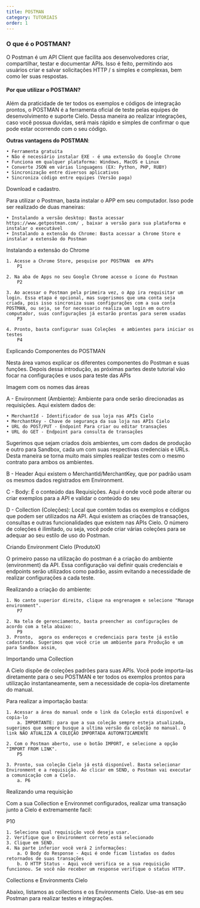 ```yaml
---
title: POSTMAN
category: TUTORIAIS
order: 1
---
```


### O que é o POSTMAN?

O Postman é um API Client que facilita aos desenvolvedores criar, compartilhar, testar e documentar APIs. Isso é feito, permitindo aos usuários criar e salvar solicitações HTTP / s simples e complexas, bem como ler suas respostas.


#### Por que utilizar o POSTMAN?

Além da praticidade de ter todos os exemplos e códigos de integração prontos, o POSTMAN é a ferramenta oficial de teste pelas equipes de desenvolvimento e suporte Cielo. Dessa maneira ao realizar integrações, caso você possua duvidas, será mais rápido e simples de confirmar o que pode estar ocorrendo com o seu código.

**Outras vantagens do POSTMAN**:

	• Ferramenta gratuita
	• Não é necessário instalar EXE - é uma extensão do Google Chrome
	• Funciona em qualquer plataforma: Windows, MacOS e Linux
	• Converte JSON em várias linguagens (EX: Python, PHP, RUBY)
	• Sincronização entre diversos aplicativos
	• Sincroniza código entre equipes (Versão paga)
	
Download e cadastro.

Para utilizar o Postman, basta instalar o APP em seu computador. Isso pode ser realizado de duas maneiras:

	• Instalando a versão desktop: Basta acessar https://www.getpostman.com/ , baixar a versão para sua plataforma e instalar o executável
	• Instalando a extensão do Chrome: Basta acessar a Chrome Store e instalar a extensão do Postman

Instalando a extensão do Chrome

	1. Acesse a Chrome Store, pesquise por POSTMAN  em APPs
		P1
		
	2. Na aba de Apps no seu Google Chrome acesse o ícone do Postman
		P2
	
	3. Ao acessar o Postman pela primeira vez, o App ira requisitar um login. Essa etapa é opcional, mas sugerismos que uma conta seja criada, pois isso sincroniza suas configurações com a sua conta POSTMAN, ou seja, se for necessario realiza um login em outro computador, suas configurações já estarão prontas para serem usadas
		P3
		
	4. Pronto, basta configurar suas Coleções  e ambientes para iniciar os testes
		P4

Explicando Componentes do POSTMAN

Nesta área vamos explicar os diferentes componentes do Postman e suas funções. Depois dessa introdução, as próximas partes deste tutorial vão focar na configurações e usos para teste das APIs



Imagem com os nomes das áreas



A - Environment (Ambiente):
Ambiente para onde serão direcionadas as requisições.
Aqui existem dados de:

	• MerchantId - Identificador de sua loja nas APIs Cielo
	• MerchantKey - Chave de segurança da sua loja nas APIs Cielo
	• URL do POST/PUT - Endpoint Para criar ou editar transações
	• URL do GET - Endpoint para consulta de transações

Sugerimos que sejam criados dois ambientes, um com dados de produção e outro para Sandbox, cada um com suas respectivas credenciais e URLs.
Desta maneira se torna muito mais simples realizar testes com o mesmo contrato para ambos os ambientes.


B - Header
Aqui existem o MerchantId/MerchantKey, que por padrão usam os mesmos dados registrados em Environment.


C - Body:
É o conteúdo das Requisições. Aqui é onde você pode alterar ou criar exemplos para a API e validar o conteúdo do seu 

D - Collection (Coleções):
Local que contém todas os exemplos e códigos que podem ser utilizados na API. Aqui existem as criações de transações, consultas e outras funcionalidades que existem nas APIs Cielo.
O número de coleções é ilimitado, ou seja, você pode criar várias coleções para se adequar ao seu estilo de uso do Postman.


Criando Environment Cielo (ProdutoX)

O primeiro passo na utilização do postman é a criação do ambiente (environment) da API. Essa configuração vai definir quais credenciais e endpoints serão utilizados como padrão, assim evitando a necessidade de realizar configurações a cada teste.

Realizando a criação do ambiente:

	1. No canto superior direito, clique na engrenagem e selecione "Manage environment".
		P7
		
	2. Na tela de gerenciamento, basta preencher as configurações de acordo com a tela abaixo:
		P9
	3. Pronto,  agora os endereços e credenciais para teste já estão cadastrada. Sugerimos que você crie um ambiente para Produção e um para Sandbox assim,
	


Importando uma Collection

A Cielo dispõe de coleções padrões para suas APIs. Você pode importa-las diretamente para o seu POSTMAN e ter todos os exemplos prontos para utilização instantaneamente, sem a necessidade de copia-los diretamente do manual.

Para realizar a importação basta:

	1. Acessar a área do manual onde o link da Coleção está disponível e copia-lo
		a. IMPORTANTE: para que a sua coleção sempre esteja atualizada, sugerimos que sempre busque a ultima versão da coleção no manual. O link NÃO ATUALIZA A COLEÇÃO IMPORTADA AUTOMATICAMENTE
	
	2. Com o Postman aberto, use o botão IMPORT, e selecione a opção "IMPORT FROM LINK".
		P5
		
	3. Pronto, sua coleção Cielo já está disponível. Basta selecionar Environment e a requisição. Ao clicar em SEND, o Postman vai executar a comunicação com a Cielo.
		a. P6
	


Realizando uma requisição

Com a sua Collection e Environmet configurados, realizar uma transação junto a Cielo é extremamente facil:

P10

	1. Seleciona qual requisição você deseja usar.
	2. Verifique que o Environment correto está selecionado
	3. Clique em SEND.
	4. Na parte inferior você verá 2 informações:
		a. O Body do Response - Aqui é onde ficam listadas os dados retornados de suas transações
		b. O HTTP Status - Aqui você verifica se a sua requisição funcionou. Se você não receber um response verifique o status HTTP.



Collections e Environments  Cielo

Abaixo, listamos as collections e os Environments Cielo. Use-as em seu Postman para realizar testes e integrações.